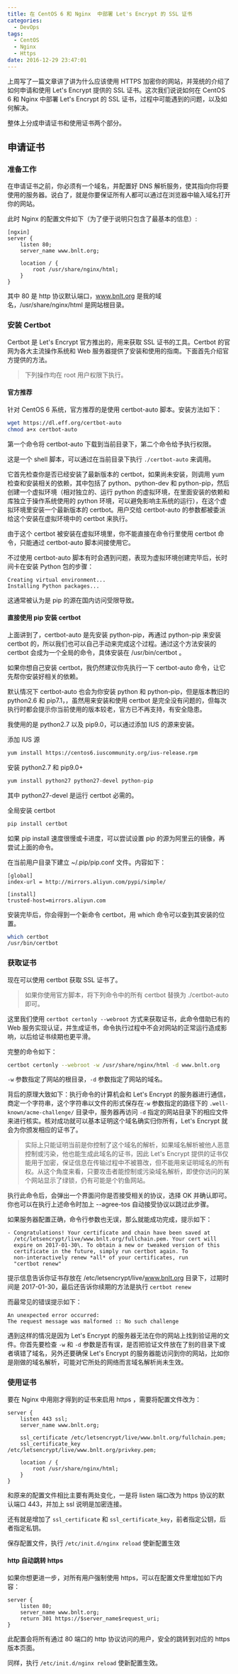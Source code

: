 ```yaml
---
title: 在 CentOS 6 和 Nginx  中部署 Let's Encrypt 的 SSL 证书
categories:
  - DevOps
tags:
  - CentOS
  - Nginx
  - Https
date: 2016-12-29 23:47:01
---
```


上周写了一篇文章讲了讲为什么应该使用 HTTPS 加密你的网站，并笼统的介绍了如何申请和使用 Let's Encrypt 提供的 SSL 证书。这次我们说说如何在 CentOS 6 和 Nginx 中部署 Let's Encrypt 的 SSL 证书，过程中可能遇到的问题，以及如何解决。

整体上分成申请证书和使用证书两个部分。

## 申请证书

### 准备工作

在申请证书之前，你必须有一个域名，并配置好 DNS 解析服务，使其指向你将要使用的服务器。说白了，就是你要保证所有人都可以通过在浏览器中输入域名打开你的网站。

此时 Nginx 的配置文件如下（为了便于说明只包含了最基本的信息）:

```
[ngxin]
server {  
    listen 80;
    server_name www.bnlt.org;

    location / {
        root /usr/share/nginx/html;
    }
}
```

其中 80 是 http 协议默认端口，www.bnlt.org 是我的域名，/usr/share/nginx/html 是网站根目录。

### 安装 Certbot

Certbot 是 Let's Encrypt 官方推出的，用来获取 SSL 证书的工具。Certbot 的官网为各大主流操作系统和 Web 服务器提供了安装和使用的指南。下面首先介绍官方提供的方法。

> 下列操作均在 root 用户权限下执行。

#### 官方推荐

针对 CentOS 6 系统，官方推荐的是使用 certbot-auto 脚本。安装方法如下：

```bash
wget https://dl.eff.org/certbot-auto  
chmod a+x certbot-auto  
```

第一个命令将 certbot-auto 下载到当前目录下，第二个命令给予执行权限。

这是一个 shell 脚本，可以通过在当前目录下执行 `./certbot-auto` 来调用。

它首先检查你是否已经安装了最新版本的 certbot，如果尚未安装，则调用 yum 检查和安装相关的依赖，其中包括了 python、python-dev 和 python-pip，然后创建一个虚拟环境（相对独立的、运行 python 的虚拟环境，在里面安装的依赖和库独立于操作系统使用的 python 环境，可以避免影响主系统的运行），在这个虚拟环境里安装一个最新版本的 certbot。用户交给 certbot-auto 的参数都被委派给这个安装在虚拟环境中的 certbot 来执行。

由于这个 certbot 被安装在虚拟环境里，你不能直接在命令行里使用 certbot 命令，只能通过 certbot-auto 脚本间接使用它。

不过使用 certbot-auto 脚本有时会遇到问题，表现为虚拟环境创建完毕后，长时间卡在安装 Python 包的步骤：

```
Creating virtual environment...  
Installing Python packages...  
```

这通常被认为是 pip 的源在国内访问受限导致。

#### 直接使用 pip 安装 certbot

上面讲到了，certbot-auto 是先安装 python-pip，再通过 python-pip 来安装 certbot 的，所以我们也可以自己手动来完成这个过程。通过这个方法安装的 certbot 会成为一个全局的命令，具体安装在 /usr/bin/certbot 。

如果你想自己安装 certbot，我仍然建议你先执行一下 certbot-auto 命令，让它先帮你安装好相关的依赖。

默认情况下 certbot-auto 也会为你安装 python 和 python-pip，但是版本教旧的 python2.6 和 pip7.1，，虽然用来安装和使用 certbot 是完全没有问题的，但每次执行时都会提示你当前使用的版本较老，官方已不再支持，有安全隐患。 

我使用的是 python2.7 以及 pip9.0，可以通过添加 IUS 的源来安装。

添加 IUS 源

```bash
yum install https://centos6.iuscommunity.org/ius-release.rpm  
```

安装 python2.7 和 pip9.0+

```bash
yum install python27 python27-devel python-pip  
```

其中 python27-devel 是运行 certbot 必需的。

全局安装 certbot

```bash
pip install certbot  
```

如果 pip install 速度很慢或卡进度，可以尝试设置 pip 的源为阿里云的镜像，再尝试上面的命令。

在当前用户目录下建立 ~/.pip/pip.conf 文件。内容如下：

```
[global]
index-url = http://mirrors.aliyun.com/pypi/simple/

[install]
trusted-host=mirrors.aliyun.com  
```

安装完毕后，你会得到一个新命令 certbot，用 which 命令可以查到其安装的位置。

```bash
which certbot  
/usr/bin/certbot
```

### 获取证书

现在可以使用 certbot 获取 SSL 证书了。

> 如果你使用官方脚本，将下列命令中的所有 certbot 替换为 ./certbot-auto 即可。

这里我们使用 `certbot certonly --webroot` 方式来获取证书，此命令借助已有的 Web 服务实现认证，并生成证书，命令执行过程中不会对网站的正常运行造成影响，以后给证书续期也更平滑。

完整的命令如下：

```bash
certbot certonly --webroot -w /usr/share/nginx/html -d www.bnlt.org  
```

`-w` 参数指定了网站的根目录，`-d` 参数指定了网站的域名。

背后的原理大致如下：执行命令的计算机会和 Let's Encrypt 的服务器进行通信，商定一个字符串，这个字符串以文件的形式保存在`-w` 参数指定的路径下的 `.well-known/acme-challenge/` 目录中，服务器再访问 `-d` 指定的网站目录下的相应文件来进行核实。核对成功就可以基本证明这个域名确实归你所有，Let's Encrypt 就会为你颁发相应的证书了。

> 实际上只能证明当前是你控制了这个域名的解析，如果域名解析被他人恶意控制或污染，他也能生成此域名的证书，因此 Let's Encrypt 提供的证书仅能用于加密，保证信息在传输过程中不被篡改，但不能用来证明域名的所有权。从这个角度来看，只要攻击者能控制或污染域名解析，即使你访问的某个网站显示了绿锁，仍有可能是个钓鱼网站。

执行此命令后，会弹出一个界面问你是否接受相关的协议，选择 OK 并确认即可。你也可以在执行上述命令时加上 --agree-tos 自动接受协议以跳过此步骤。

如果服务器配置正确，命令行参数也无误，那么就能成功完成，提示如下：

```
- Congratulations! Your certificate and chain have been saved at
  /etc/letsencrypt/live/www.bnlt.org/fullchain.pem. Your cert will
  expire on 2017-01-30\. To obtain a new or tweaked version of this
  certificate in the future, simply run certbot again. To
  non-interactively renew *all* of your certificates, run
  "certbot renew"
```

提示信息告诉你证书存放在 /etc/letsencrypt/live/www.bnlt.org 目录下，过期时间是 2017-01-30，最后还告诉你续期的方法是执行 `certbot renew`

而最常见的错误提示如下：

```
An unexpected error occurred:  
The request message was malformed :: No such challenge  
```

遇到这样的情况是因为 Let's Encrypt 的服务器无法在你的网站上找到验证用的文件。你首先要检查 `-w` 和 `-d` 参数是否有误，是否把验证文件放在了别的目录下或者填错了域名，另外还要确保 Let's Encrypt 的服务器能访问到你的网站，比如你是刚做的域名解析，可能对它所处的网络而言域名解析尚未生效。

### 使用证书

要在 Nginx 中用刚才得到的证书来启用 https ，需要将配置文件改为：

```
server {  
    listen 443 ssl;
    server_name www.bnlt.org;

    ssl_certificate /etc/letsencrypt/live/www.bnlt.org/fullchain.pem;
    ssl_certificate_key /etc/letsencrypt/live/www.bnlt.org/privkey.pem;

    location / {
        root /usr/share/nginx/html;
    }
}
```

和原来的配置文件相比主要有两处变化，一是将 listen 端口改为 https 协议的默认端口 443，并加上 ssl 说明是加密连接。

还有就是增加了 `ssl_certificate` 和 `ssl_certificate_key`，前者指定公钥，后者指定私钥。

保存配置文件，执行 `/etc/init.d/nginx reload` 使新配置生效

#### http 自动跳转 https

如果你想更进一步，对所有用户强制使用 https，可以在配置文件里增加如下内容：

```
server {  
    listen 80;
    server_name www.bnlt.org;
    return 301 https://$server_name$request_uri;
}
```

此配置会将所有通过 80 端口的 http 协议访问的用户，安全的跳转到对应的 https 版本页面。

同样，执行 `/etc/init.d/nginx reload` 使新配置生效。
